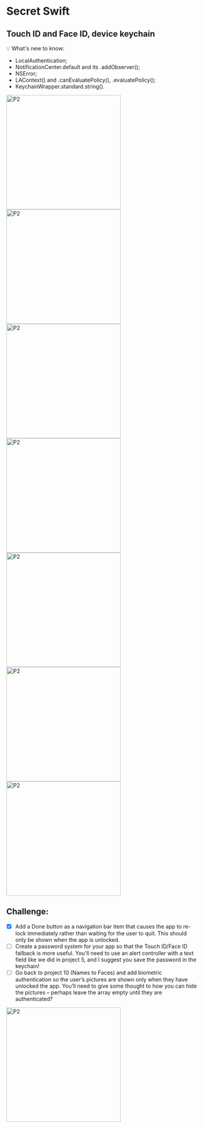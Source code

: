 # Secret Swift

## Touch ID and Face ID, device keychain

💡 What's new to know:
- LocalAuthentication;
- NotificationCenter.default and its .addObserver();
- NSError;
- LAContext() and .canEvaluatePolicy(), .evaluatePolicy();
- KeychainWrapper.standard.string().

<img width="300" alt="P2" src="https://sun9-67.userapi.com/impg/TheVQM6DfY4MLapsuXKMolvCVSN-cqKYJZzhoA/Lm8rRm-XTSc.jpg?size=996x2160&quality=95&sign=0efd7a9adea5f4161ab27723fbb10b8d&type=album"> <img width="300" alt="P2" src="https://sun9-66.userapi.com/impg/d1A8hO32nPM2jHkUNMq6-AFsIktQGznfklhNXw/jjlS6yA3o20.jpg?size=996x2160&quality=95&sign=4f589dd6ed53315ccf845ef6b2cd0a2a&type=album"> <img width="300" alt="P2" src="https://sun9-29.userapi.com/impg/l0fBM7a9Dm0j9pxAG3cm3P0PJTxvZvdIdZe9Fw/8ae1GXqxxPI.jpg?size=996x2160&quality=95&sign=714e595101a9d0452401d39992d1b8de&type=album"> <img width="300" alt="P2" src="https://sun9-54.userapi.com/impg/2P9boNoVJT-sq-x2RSjpV_yonhdgW0psUFH-Zw/ruQ2EDZm55E.jpg?size=996x2160&quality=95&sign=f4573bf95203cf040168951b8bddf091&type=album"> <img width="300" alt="P2" src="https://sun9-80.userapi.com/impg/CBGNHPrA9-9tkgJMVMxK0ig5pjcTe1ih-chHgw/Axo_nv_lKp8.jpg?size=996x2160&quality=95&sign=1e4f4fce6921ed61c0f92db7f2fb999e&type=album"> <img width="300" alt="P2" src="https://sun9-71.userapi.com/impg/zzmf5MzEg2bEOKYtX7ly7Kzl7rR0u7hegA0Fyw/Cluosb9ikZA.jpg?size=996x2160&quality=95&sign=89b2cc700f34ff90646c87b964a61ee3&type=album"> <img width="300" alt="P2" src="https://sun9-15.userapi.com/impg/wgNLtiBDE2IjmfbLRBgkF8zqUbSXNbaP7MuK0A/QPC2m1vsv3w.jpg?size=996x2160&quality=95&sign=09049ddef0b0127b2c6c46554be78b9e&type=album"> 

## Challenge:

- [x] Add a Done button as a navigation bar item that causes the app to re-lock immediately rather than waiting for the user to quit. This should only be shown when the app is unlocked.
- [ ] Create a password system for your app so that the Touch ID/Face ID fallback is more useful. You'll need to use an alert controller with a text field like we did in project 5, and I suggest you save the password in the keychain!
- [ ] Go back to project 10 (Names to Faces) and add biometric authentication so the user’s pictures are shown only when they have unlocked the app. You’ll need to give some thought to how you can hide the pictures – perhaps leave the array empty until they are authenticated?

<img width="300" alt="P2" src="https://sun9-55.userapi.com/impg/GVFpYQ6FCKmk577DRn9Z_gGdU4673S66Kcnxbg/7dXgRkcCIhg.jpg?size=996x2160&quality=95&sign=a3823527f62d6dbbf9b96c13040cee27&type=album">
